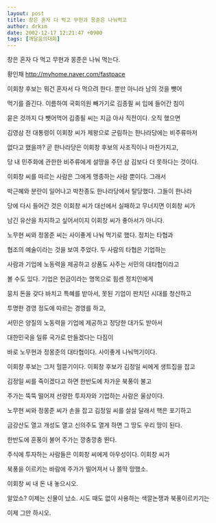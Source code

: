 ```yaml
---
layout: post
title: 창은 혼자 다 먹고 무현과 몽준은 나눠먹고
author: drkim
date: 2002-12-17 12:21:47 +0900
tags: [깨달음의대화]
---
```

창은 혼자 다 먹고 무현과 몽준은 나눠 먹는다.
  

      
황인채 http://myhome.naver.com/fastpace
  

   
이회창 후보는 뭐건 혼자서 다 먹으려 한다. 뿐만 아니라 남의 것을 뺏어
  
먹기를 즐긴다. 이름하여 국회의원 빼가기로 김종필 씨 입에 들어간 침이
  
묻은 것까지 다 뺏어먹어 김종필 씨는 지금 아사 직전이다. 오직 했으면
  
김영삼 전 대통령이 이회창 씨가 제왕으로 군림하는 한나라당에는 비주류마저
  
없다고 했을까? 곧 한나라당은 이회창 후보의 사조직이나 마찬가지고,
  
당 내 민주화에 관한한 비주류에게 설땅을 주던 삼 김보다 더 못하다는 것이다.
   
이회창 씨를 따르는 사람은 그에게 맹종하는 사람 뿐이다. 그래서
  
박근혜와 분란이 일어나고 박찬종도 한나라당에서 탈당했다. 그들이 한나라
  
당에 다시 들어간 것은 이회창 씨가 대선에서 실패하고 무너지면 이회창 씨가
  
남긴 유산을 차지하고 싶어서이지 이회창 씨가 좋아서가 아니다.
  

   
노무현 씨와 정몽준 씨는 사이좋게 나눠 먹기로 했다. 정치는 타협과
  
협조의 예술이라는 것을 보여 주었다. 두 사람의 타협은 기업하는
  
사람과 기업에 노동력을 제공하고 상품도 사주는 서민의 대타협이라고
  
볼 수도 있다. 기업은 헌금이라는 명목으로 힘센 정치인에게
  
뭉치 돈을 갖다 바치고 특혜를 받아서, 못된 기업이 판치던 시대를 청산하고
  
투명한 경영 정도에 따르는 경영를 하고,
  
서민은 양질의 노동력을 기업에 제공하고 정당한 대가도 받아서
  
대한민국을 일류 국가로 만들겠다는 다짐이
  
바로 노무현과 정몽준의 대타협이다. 사이좋게 나눠먹기이다.
  

   
이회창 후보는 그저 헐뜯기이다. 이회창 후보가 김정일 씨에게 생트집을 잡고
  
김정일 씨를 죽이겠다고 하면 한반도에 차가운 북풍이 불고
  
주가는 뚝뚝 떨어져 선량한 투자자와 기업하는 사람은 울상이다.
   
노무현 씨와 정몽준 씨가 손을 잡고 김정일 씨를 살살 달래서 핵은 포기하고
  
금강산도 열고 개성도 열고 신의주도 열게 하면 그 땅도 우리 땅이 된다.
  
한반도에 훈풍이 불어 주가는 깡충깡충 뛴다.
  
주식에 투자하는 사람들은 이회창 씨에게 아우성이다. 이회창 씨가
  
북풍을 이르키는 바람에 주가가 떨어져서 나 쫄딱 망했소.
  
이회창 씨 내 돈 내 놓으시오.
   
알았소? 이제는 신물이 났소. 시도 때도 없이 사용하는 색깔논쟁과 북풍이르키기는
  
이제 그만 하시오.